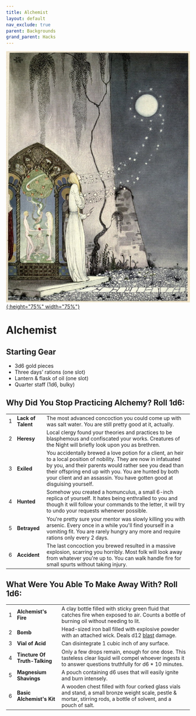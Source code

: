 ```yaml
---
title: Alchemist
layout: default
nav_exclude: true
parent: Backgrounds
grand_parent: Hacks
---
```


[![Alt text](/img/backgrounds/alchemist.jpg "East of the Sun and West of the Moon, illustrated by Kay Nielsen"){:height="75%" width="75%"}](/img/backgrounds/alchemist.jpg)

# Alchemist

## Starting Gear

- 3d6 gold pieces
- Three days’ rations (one slot)
- Lantern & flask of oil (one slot)
- Quarter staff (1d6, bulky)

## Why Did You Stop Practicing Alchemy? Roll 1d6:

||                 ||
| ---- | ---- |----|
|1|**Lack of Talent**| The most advanced concoction you could come up with was salt water. You are still pretty good at it, actually.|
|2|**Heresy**| Local clergy found your theories and practices to be blasphemous and confiscated your works. Creatures of the Night will briefly look upon you as brethren.|
|3|**Exiled**| You accidentally brewed a love potion for a client, an heir to a local position of nobility. They are now in infatuated by you, and their parents would rather see you dead than their offspring end up with you. You are hunted by both your client and an assassin. You have gotten good at disguising yourself.|
|4|**Hunted**| Somehow you created a homunculus, a small 6-inch replica of yourself. It hates being enthralled to you and though it will follow your commands to the letter, it will try to undo your requests whenever possible.|
|5|**Betrayed**| You're pretty sure your mentor was slowly killing you with arsenic. Every once in a while you'll find yourself in a vomiting fit. You are rarely hungry any more and require rations only every 2 days.|
|6|**Accident**| The last concoction you brewed resulted in a massive explosion, scarring you horribly. Most folk will look away from whatever you're up to. You can walk handle fire for small spurts without taking injury.|

## What Were You Able To Make Away With? Roll 1d6:

||                 ||
| ---- | ---- |----|
|1|**Alchemist's Fire**|A clay bottle filled with sticky green fluid that catches fire when exposed to air. Counts a bottle of burning oil without needing to lit.|
|2|**Bomb**|Head-sized iron ball filled with explosive powder with an attached wick. Deals d12 [blast](https://cairnrpg.com/cairn-srd/#blast) damage.|
|3|**Vial of Acid**|Can disintegrate 1 cubic inch of any surface.|
|4|**Tincture Of Truth-Talking**|Only a few drops remain, enough for one dose. This tasteless clear liquid will compel whoever ingests it to answer questions truthfully for d6 \* 10 minutes.|
|5|**Magnesium Shavings**|A pouch containing d6 uses that will easily ignite and burn intensely.|
|6|**Basic Alchemist's Kit**|A wooden chest filled with four corked glass vials and stand, a small bronze weight scale, pestle & mortar, stirring rods, a bottle of solvent, and a pouch of salt.|
